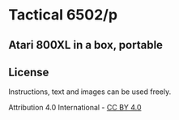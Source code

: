# Tactical 6502/p

## Atari 800XL in a box, portable

## License

Instructions, text and images can be used freely.

Attribution 4.0 International - [CC BY 4.0](https://creativecommons.org/licenses/by/4.0/)
